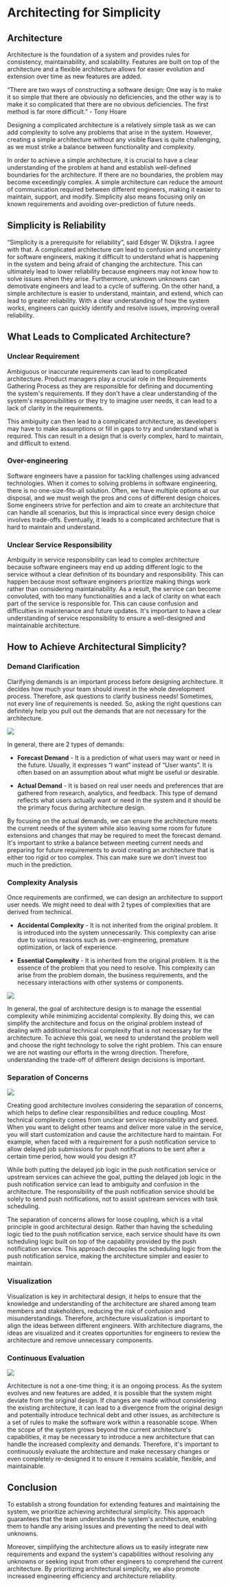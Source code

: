 # Architecting for Simplicity

## Architecture

Architecture is the foundation of a system and provides rules for consistency, maintainability, and scalability. Features are built on top of the architecture and a flexible architecture allows for easier evolution and extension over time as new features are added.

“There are two ways of constructing a software design: One way is to make it so simple that there are obviously no deficiencies, and the other way is to make it so complicated that there are no obvious deficiencies. The first method is far more difficult.” - Tony Hoare

Designing a complicated architecture is a relatively simple task as we can add complexity to solve any problems that arise in the system. However, creating a simple architecture without any visible flaws is quite challenging, as we must strike a balance between functionality and complexity.

In order to achieve a simple architecture, it is crucial to have a clear understanding of the problem at hand and establish well-defined boundaries for the architecture. If there are no boundaries, the problem may become exceedingly complex. A simple architecture can reduce the amount of communication required between different engineers, making it easier to maintain, support, and modify. Simplicity also means focusing only on known requirements and avoiding over-prediction of future needs.

## Simplicity is Reliability

“Simplicity is a prerequisite for reliability”, said Edsger W. Dijkstra. I agree with that. A complicated architecture can lead to confusion and uncertainty for software engineers, making it difficult to understand what is happening in the system and being afraid of changing the architecture. This can ultimately lead to lower reliability because engineers may not know how to solve issues when they arise. Furthermore, unknown unknowns can demotivate engineers and lead to a cycle of suffering. On the other hand, a simple architecture is easier to understand, maintain, and extend, which can lead to greater reliability. With a clear understanding of how the system works, engineers can quickly identify and resolve issues, improving overall reliability.

## What Leads to Complicated Architecture?

### Unclear Requirement

Ambiguous or inaccurate requirements can lead to complicated architecture. Product managers play a crucial role in the Requirements Gathering Process as they are responsible for defining and documenting the system's requirements. If they don't have a clear understanding of the system's responsibilities or they try to imagine user needs, it can lead to a lack of clarity in the requirements.

This ambiguity can then lead to a complicated architecture, as developers may have to make assumptions or fill in gaps to try and understand what is required. This can result in a design that is overly complex, hard to maintain, and difficult to extend.

### Over-engineering

Software engineers have a passion for tackling challenges using advanced technologies. When it comes to solving problems in software engineering, there is no one-size-fits-all solution. Often, we have multiple options at our disposal, and we must weigh the pros and cons of different design choices. Some engineers strive for perfection and aim to create an architecture that can handle all scenarios, but this is impractical since every design choice involves trade-offs. Eventually, it leads to a complicated architecture that is hard to maintain and understand.

### Unclear Service Responsibility 

Ambiguity in service responsibility can lead to complex architecture because software engineers may end up adding different logic to the service without a clear definition of its boundary and responsibility. This can happen because most software engineers prioritize making things work rather than considering maintainability. As a result, the service can become convoluted, with too many functionalities and a lack of clarity on what each part of the service is responsible for. This can cause confusion and difficulties in maintenance and future updates. It's important to have a clear understanding of service responsibility to ensure a well-designed and maintainable architecture.

## How to Achieve Architectural Simplicity?

### Demand Clarification

Clarifying demands is an important process before designing architecture. It decides how much your team should invest in the whole development process. Therefore, ask questions to clarify business needs! Sometimes, not every line of requirements is needed. So, asking the right questions can definitely help you pull out the demands that are not necessary for the architecture.

![](../assets/resources/architecture/architecture-simplicity-1.png)

In general, there are 2 types of demands:

- **Forecast Demand** - It is a prediction of what users may want or need in the future. Usually, it expresses “I want” instead of “User wants”. It is often based on an assumption about what might be useful or desirable.

- **Actual Demand** - It is based on real user needs and preferences that are gathered from research, analytics, and feedback. This type of demand reflects what users actually want or need in the system and it should be the primary focus during architecture design.

By focusing on the actual demands, we can ensure the architecture meets the current needs of the system while also leaving some room for future extensions and changes that may be required to meet the forecast demand. It's important to strike a balance between meeting current needs and preparing for future requirements to avoid creating an architecture that is either too rigid or too complex. This can make sure we don’t invest too much in the prediction.

### Complexity Analysis

Once requirements are confirmed, we can design an architecture to support user needs. We might need to deal with 2 types of complexities that are derived from technical.

- **Accidental Complexity** - It is not inherited from the original problem. It is introduced into the system unnecessarily. This complexity can arise due to various reasons such as over-engineering, premature optimization, or lack of experience.

- **Essential Complexity** - It is inherited from the original problem. It is the essence of the problem that you need to resolve. This complexity can arise from the problem domain, the business requirements, and the necessary interactions with other systems or components.

![](../assets/resources/architecture/architetcure-simplicity-2.png)

In general, the goal of architecture design is to manage the essential complexity while minimizing accidental complexity. By doing this, we can simplify the architecture and focus on the original problem instead of dealing with additional technical complexity that is not necessary for the architecture. To achieve this goal, we need to understand the problem well and choose the right technology to solve the right problem. This can ensure we are not wasting our efforts in the wrong direction. Therefore, understanding the trade-off of different design decisions is important.

### Separation of Concerns

![](../assets/resources/architecture/architecture-simplicity-3.png)

Creating good architecture involves considering the separation of concerns, which helps to define clear responsibilities and reduce coupling. Most technical complexity comes from unclear service responsibility and greed. When you want to delight other teams and deliver more value in the service, you will start customization and cause the architecture hard to maintain. For example, when faced with a requirement for a push notification service to allow delayed job submissions for push notifications to be sent after a certain time period, how would you design it?

While both putting the delayed job logic in the push notification service or upstream services can achieve the goal, putting the delayed job logic in the push notification service can lead to ambiguity and confusion in the architecture. The responsibility of the push notification service should be solely to send push notifications, not to assist upstream services with task scheduling.

The separation of concerns allows for loose coupling, which is a vital principle in good architectural design. Rather than having the scheduling logic tied to the push notification service, each service should have its own scheduling logic built on top of the capability provided by the push notification service. This approach decouples the scheduling logic from the push notification service, making the architecture simpler and easier to maintain.

### Visualization

Visualization is key in architectural design, it helps to ensure that the knowledge and understanding of the architecture are shared among team members and stakeholders, reducing the risk of confusion and misunderstandings. Therefore, architecture visualization is important to align the ideas between different engineers. With architecture diagrams, the ideas are visualized and it creates opportunities for engineers to review the architecture and remove unnecessary components.

### Continuous Evaluation

![](../assets/resources/architecture/architecture-simplicity-4.png)

Architecture is not a one-time thing; it is an ongoing process. As the system evolves and new features are added, it is possible that the system might deviate from the original design. If changes are made without considering the existing architecture, it can lead to a divergence from the original design and potentially introduce technical debt and other issues, as architecture is a set of rules to make the software work within a reasonable scope. When the scope of the system grows beyond the current architecture's capabilities, it may be necessary to introduce a new architecture that can handle the increased complexity and demands. Therefore, it's important to continuously evaluate the architecture and make necessary changes or even completely re-designed it to ensure it remains scalable, flexible, and maintainable.

## Conclusion

To establish a strong foundation for extending features and maintaining the system, we prioritize achieving architectural simplicity. This approach guarantees that the team understands the system's architecture, enabling them to handle any arising issues and preventing the need to deal with unknowns.

Moreover, simplifying the architecture allows us to easily integrate new requirements and expand the system's capabilities without resolving any unknowns or seeking input from other engineers to comprehend the current architecture. By prioritizing architectural simplicity, we also promote increased engineering efficiency and architecture reliability.
